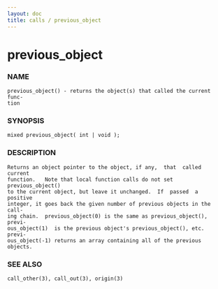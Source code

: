 ```yaml
---
layout: doc
title: calls / previous_object
---
```

# previous_object

### NAME

    previous_object() - returns the object(s) that called the current func‐
    tion

### SYNOPSIS

    mixed previous_object( int | void );

### DESCRIPTION

    Returns an object pointer to the object, if any,  that  called  current
    function.   Note that local function calls do not set previous_object()
    to the current object, but leave it unchanged.  If  passed  a  positive
    integer, it goes back the given number of previous objects in the call‐
    ing chain.  previous_object(0) is the same as previous_object(), previ‐
    ous_object(1)  is the previous object's previous_object(), etc.  previ‐
    ous_object(-1) returns an array containing all of the previous objects.

### SEE ALSO

    call_other(3), call_out(3), origin(3)

